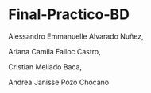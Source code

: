 # Final-Practico-BD

Alessandro Emmanuelle Alvarado Nuñez,

Ariana Camila Failoc Castro,

Cristian Mellado Baca,

Andrea Janisse Pozo Chocano
